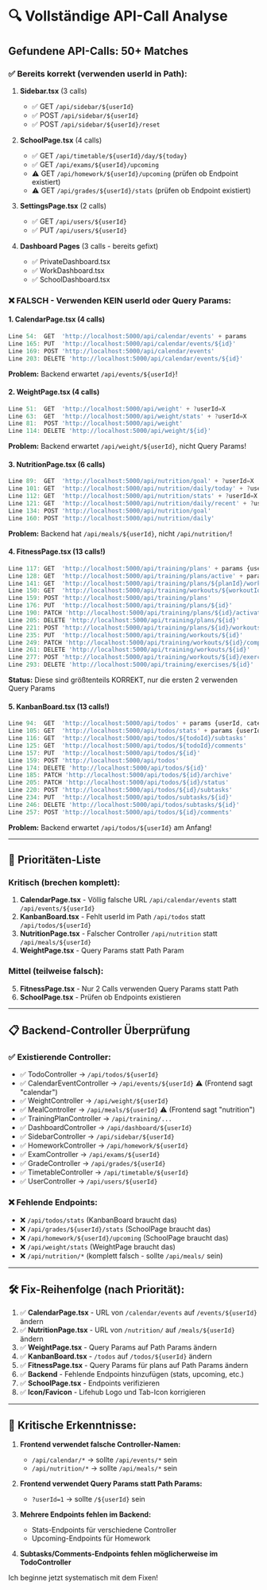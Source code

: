 # 🔍 Vollständige API-Call Analyse

## Gefundene API-Calls: 50+ Matches

### ✅ Bereits korrekt (verwenden userId in Path):
1. **Sidebar.tsx** (3 calls)
   - ✅ GET `/api/sidebar/${userId}`
   - ✅ POST `/api/sidebar/${userId}`
   - ✅ POST `/api/sidebar/${userId}/reset`

2. **SchoolPage.tsx** (4 calls)
   - ✅ GET `/api/timetable/${userId}/day/${today}`
   - ✅ GET `/api/exams/${userId}/upcoming`
   - ⚠️ GET `/api/homework/${userId}/upcoming` (prüfen ob Endpoint existiert)
   - ⚠️ GET `/api/grades/${userId}/stats` (prüfen ob Endpoint existiert)

3. **SettingsPage.tsx** (2 calls)
   - ✅ GET `/api/users/${userId}`
   - ✅ PUT `/api/users/${userId}`

4. **Dashboard Pages** (3 calls - bereits gefixt)
   - ✅ PrivateDashboard.tsx
   - ✅ WorkDashboard.tsx
   - ✅ SchoolDashboard.tsx

### ❌ FALSCH - Verwenden KEIN userId oder Query Params:

#### 1. CalendarPage.tsx (4 calls)
```typescript
Line 54:  GET  'http://localhost:5000/api/calendar/events' + params
Line 165: PUT  'http://localhost:5000/api/calendar/events/${id}'
Line 169: POST 'http://localhost:5000/api/calendar/events'
Line 203: DELETE 'http://localhost:5000/api/calendar/events/${id}'
```
**Problem:** Backend erwartet `/api/events/${userId}`!

#### 2. WeightPage.tsx (4 calls)
```typescript
Line 51:  GET  'http://localhost:5000/api/weight' + ?userId=X
Line 63:  GET  'http://localhost:5000/api/weight/stats' + ?userId=X
Line 81:  POST 'http://localhost:5000/api/weight'
Line 114: DELETE 'http://localhost:5000/api/weight/${id}'
```
**Problem:** Backend erwartet `/api/weight/${userId}`, nicht Query Params!

#### 3. NutritionPage.tsx (6 calls)
```typescript
Line 89:  GET  'http://localhost:5000/api/nutrition/goal' + ?userId=X
Line 101: GET  'http://localhost:5000/api/nutrition/daily/today' + ?userId=X
Line 112: GET  'http://localhost:5000/api/nutrition/stats' + ?userId=X
Line 121: GET  'http://localhost:5000/api/nutrition/daily/recent' + ?userId=X&days=7
Line 134: POST 'http://localhost:5000/api/nutrition/goal'
Line 160: POST 'http://localhost:5000/api/nutrition/daily'
```
**Problem:** Backend hat `/api/meals/${userId}`, nicht `/api/nutrition/`!

#### 4. FitnessPage.tsx (13 calls!)
```typescript
Line 117: GET  'http://localhost:5000/api/training/plans' + params {userId}
Line 128: GET  'http://localhost:5000/api/training/plans/active' + params {userId}
Line 141: GET  'http://localhost:5000/api/training/plans/${planId}/workouts'
Line 150: GET  'http://localhost:5000/api/training/workouts/${workoutId}/exercises'
Line 159: POST 'http://localhost:5000/api/training/plans'
Line 176: PUT  'http://localhost:5000/api/training/plans/${id}'
Line 190: PATCH 'http://localhost:5000/api/training/plans/${id}/activate' + params {userId}
Line 205: DELETE 'http://localhost:5000/api/training/plans/${id}'
Line 221: POST 'http://localhost:5000/api/training/plans/${id}/workouts'
Line 235: PUT  'http://localhost:5000/api/training/workouts/${id}'
Line 249: PATCH 'http://localhost:5000/api/training/workouts/${id}/complete'
Line 261: DELETE 'http://localhost:5000/api/training/workouts/${id}'
Line 277: POST 'http://localhost:5000/api/training/workouts/${id}/exercises'
Line 293: DELETE 'http://localhost:5000/api/training/exercises/${id}'
```
**Status:** Diese sind größtenteils KORREKT, nur die ersten 2 verwenden Query Params

#### 5. KanbanBoard.tsx (13 calls!)
```typescript
Line 94:  GET  'http://localhost:5000/api/todos' + params {userId, category, archived}
Line 105: GET  'http://localhost:5000/api/todos/stats' + params {userId}
Line 116: GET  'http://localhost:5000/api/todos/${todoId}/subtasks'
Line 125: GET  'http://localhost:5000/api/todos/${todoId}/comments'
Line 157: PUT  'http://localhost:5000/api/todos/${id}'
Line 159: POST 'http://localhost:5000/api/todos'
Line 174: DELETE 'http://localhost:5000/api/todos/${id}'
Line 185: PATCH 'http://localhost:5000/api/todos/${id}/archive'
Line 205: PATCH 'http://localhost:5000/api/todos/${id}/status'
Line 220: POST 'http://localhost:5000/api/todos/${id}/subtasks'
Line 234: PUT  'http://localhost:5000/api/todos/subtasks/${id}'
Line 246: DELETE 'http://localhost:5000/api/todos/subtasks/${id}'
Line 257: POST 'http://localhost:5000/api/todos/${id}/comments'
```
**Problem:** Backend erwartet `/api/todos/${userId}` am Anfang!

---

## 🎯 Prioritäten-Liste

### Kritisch (brechen komplett):
1. **CalendarPage.tsx** - Völlig falsche URL `/api/calendar/events` statt `/api/events/${userId}`
2. **KanbanBoard.tsx** - Fehlt userId im Path `/api/todos` statt `/api/todos/${userId}`
3. **NutritionPage.tsx** - Falscher Controller `/api/nutrition` statt `/api/meals/${userId}`
4. **WeightPage.tsx** - Query Params statt Path Param

### Mittel (teilweise falsch):
5. **FitnessPage.tsx** - Nur 2 Calls verwenden Query Params statt Path
6. **SchoolPage.tsx** - Prüfen ob Endpoints existieren

---

## 📋 Backend-Controller Überprüfung

### ✅ Existierende Controller:
- ✅ TodoController → `/api/todos/${userId}`
- ✅ CalendarEventController → `/api/events/${userId}` ⚠️ (Frontend sagt "calendar")
- ✅ WeightController → `/api/weight/${userId}`
- ✅ MealController → `/api/meals/${userId}` ⚠️ (Frontend sagt "nutrition")
- ✅ TrainingPlanController → `/api/training/...`
- ✅ DashboardController → `/api/dashboard/${userId}`
- ✅ SidebarController → `/api/sidebar/${userId}`
- ✅ HomeworkController → `/api/homework/${userId}`
- ✅ ExamController → `/api/exams/${userId}`
- ✅ GradeController → `/api/grades/${userId}`
- ✅ TimetableController → `/api/timetable/${userId}`
- ✅ UserController → `/api/users/${userId}`

### ❌ Fehlende Endpoints:
- ❌ `/api/todos/stats` (KanbanBoard braucht das)
- ❌ `/api/grades/${userId}/stats` (SchoolPage braucht das)
- ❌ `/api/homework/${userId}/upcoming` (SchoolPage braucht das)
- ❌ `/api/weight/stats` (WeightPage braucht das)
- ❌ `/api/nutrition/*` (komplett falsch - sollte `/api/meals/` sein)

---

## 🛠️ Fix-Reihenfolge (nach Priorität):

1. ✅ **CalendarPage.tsx** - URL von `/calendar/events` auf `/events/${userId}` ändern
2. ✅ **NutritionPage.tsx** - URL von `/nutrition/` auf `/meals/${userId}` ändern
3. ✅ **WeightPage.tsx** - Query Params auf Path Params ändern
4. ✅ **KanbanBoard.tsx** - `/todos` auf `/todos/${userId}` ändern
5. ✅ **FitnessPage.tsx** - Query Params für plans auf Path Params ändern
6. ✅ **Backend** - Fehlende Endpoints hinzufügen (stats, upcoming, etc.)
7. ✅ **SchoolPage.tsx** - Endpoints verifizieren
8. ✅ **Icon/Favicon** - Lifehub Logo und Tab-Icon korrigieren

---

## 🚨 Kritische Erkenntnisse:

1. **Frontend verwendet falsche Controller-Namen:**
   - `/api/calendar/*` → sollte `/api/events/*` sein
   - `/api/nutrition/*` → sollte `/api/meals/*` sein

2. **Frontend verwendet Query Params statt Path Params:**
   - `?userId=1` → sollte `/${userId}` sein

3. **Mehrere Endpoints fehlen im Backend:**
   - Stats-Endpoints für verschiedene Controller
   - Upcoming-Endpoints für Homework

4. **Subtasks/Comments-Endpoints fehlen möglicherweise im TodoController**

Ich beginne jetzt systematisch mit dem Fixen!
